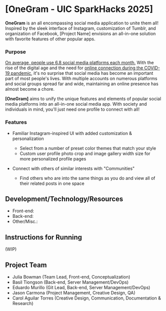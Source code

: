 # [OneGram - UIC SparkHacks 2025]

**OneGram** is an all encompassing social media application to unite them all! Inspired by the sleek interface of Instagram, customization of Tumblr, and organization of Facebook, [Project Name] envisions an all-in-one solution with favorite features of other popular apps.

### Purpose
[On average, people use 6.8 social media platforms each month.](https://datareportal.com/social-media-users) With the rise of the digital age and the need for [online connection during the COVID-19 pandemic](https://www.nbcnews.com/health/health-news/here-are-stay-home-orders-across-country-n1168736), it's no surprise that social media has become an important part of most people's lives. With multiple accounts on numerous platforms and social groups spread far and wide, maintaining an online presence has almost become a chore.

**[OneGram]** aims to unify the unique features and elements of popular social media platforms into an all-in-one social media app. With society and individuals in mind, you'll just need one profile to connect with all!

### Features
- Familiar Instagram-inspired UI with added customization & personalization
    - Select from a number of preset color themes that match your style
    - Custom user profile photo crop and image gallery width size for more personalized profile pages

- Connect with others of similar interests with "Communities"
    - Find others who are into the same things as you do and view all of their related posts in one space

## Development/Technology/Resources
- Front-end:
- Back-end:
- Other/Misc.: 

## Instructions for Running
(WIP)

## Project Team
- Julia Bowman (Team Lead, Front-end, Conceptualization)
- Basil Tiongson (Back-end, Server Management/DevOps)
- Eduardo Murillo (Git Lead, Back-end, Server Management/DevOps)
- Jason Carmona (Project Management, Creative Design, QA)
- Carol Aguilar Torres (Creative Design, Communication, Documentation & Research)